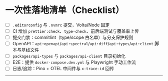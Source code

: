 # 一次性落地清单（Checklist）
- [ ] `.editorconfig` 与 `.nvmrc` 提交，Volta/Node 固定
- [ ] CI 增加 `prettier:check`、`type-check`、前后端测试与覆盖率上传
- [ ] 提交门禁：commitlint（type/scope 白名单）与分支保护规则
- [ ] OpenAPI：`api:openapi`/`api:spectral`/`api:diff`/`api:types`/`api:client` 脚本与基线文件
- [ ] `packages/api-types` 与 `packages/api-client` 目录初始化
- [ ] E2E：提供 `docker-compose.dev.yml` 与 Playwright 手动工作流
- [ ] 日志/追踪：Pino + OTEL 中间件与 `x-trace-id` 回传

---
